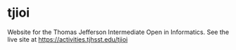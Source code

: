 # tjioi
Website for the Thomas Jefferson Intermediate Open in Informatics. See the live site at https://activities.tjhsst.edu/tjioi
